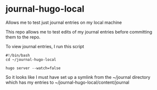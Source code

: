 # journal-hugo-local
Allows me to test just journal entries on my local machine

This repo allows me to test edits of my journal entries before committing them to the repo.

To view journal entries, I run this script

```
#!/bin/bash
cd ~/journal-hugo-local

hugo server --watch=false
```

So it looks like I must have set up a symlink from the ~/journal directory which has my entries to ~/journal-hugo-local/content/journal
